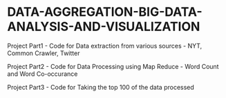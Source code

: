 # DATA-AGGREGATION-BIG-DATA-ANALYSIS-AND-VISUALIZATION

Project Part1 - Code for Data extraction from various sources - NYT, Common Crawler, Twitter

Project Part2 - Code for Data Processing using Map Reduce - Word Count and Word Co-occurance

Project Part3 - Code for Taking the top 100 of the data processed
